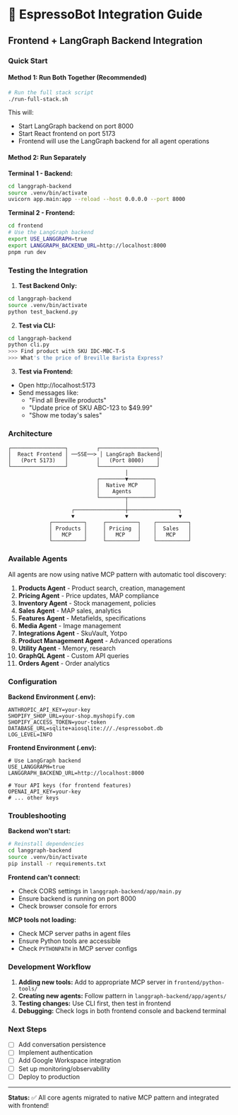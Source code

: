 # 🚀 EspressoBot Integration Guide

## Frontend + LangGraph Backend Integration

### Quick Start

#### Method 1: Run Both Together (Recommended)
```bash
# Run the full stack script
./run-full-stack.sh
```

This will:
- Start LangGraph backend on port 8000
- Start React frontend on port 5173
- Frontend will use the LangGraph backend for all agent operations

#### Method 2: Run Separately

**Terminal 1 - Backend:**
```bash
cd langgraph-backend
source .venv/bin/activate
uvicorn app.main:app --reload --host 0.0.0.0 --port 8000
```

**Terminal 2 - Frontend:**
```bash
cd frontend
# Use the LangGraph backend
export USE_LANGGRAPH=true
export LANGGRAPH_BACKEND_URL=http://localhost:8000
pnpm run dev
```

### Testing the Integration

1. **Test Backend Only:**
```bash
cd langgraph-backend
source .venv/bin/activate
python test_backend.py
```

2. **Test via CLI:**
```bash
cd langgraph-backend
python cli.py
>>> Find product with SKU IDC-MBC-T-S
>>> What's the price of Breville Barista Express?
```

3. **Test via Frontend:**
- Open http://localhost:5173
- Send messages like:
  - "Find all Breville products"
  - "Update price of SKU ABC-123 to $49.99"
  - "Show me today's sales"

### Architecture

```
┌─────────────────┐         ┌──────────────────┐
│  React Frontend │ ──SSE──> │ LangGraph Backend│
│   (Port 5173)   │         │   (Port 8000)    │
└─────────────────┘         └──────────────────┘
                                     │
                            ┌────────▼────────┐
                            │  Native MCP     │
                            │    Agents       │
                            └────────┬────────┘
                                     │
                    ┌────────────────┼────────────────┐
                    ▼                ▼                ▼
             ┌──────────┐     ┌──────────┐    ┌──────────┐
             │ Products │     │ Pricing  │    │  Sales   │
             │   MCP    │     │   MCP    │    │   MCP    │
             └──────────┘     └──────────┘    └──────────┘
```

### Available Agents

All agents are now using native MCP pattern with automatic tool discovery:

1. **Products Agent** - Product search, creation, management
2. **Pricing Agent** - Price updates, MAP compliance
3. **Inventory Agent** - Stock management, policies
4. **Sales Agent** - MAP sales, analytics
5. **Features Agent** - Metafields, specifications
6. **Media Agent** - Image management
7. **Integrations Agent** - SkuVault, Yotpo
8. **Product Management Agent** - Advanced operations
9. **Utility Agent** - Memory, research
10. **GraphQL Agent** - Custom API queries
11. **Orders Agent** - Order analytics

### Configuration

**Backend Environment (.env):**
```env
ANTHROPIC_API_KEY=your-key
SHOPIFY_SHOP_URL=your-shop.myshopify.com
SHOPIFY_ACCESS_TOKEN=your-token
DATABASE_URL=sqlite+aiosqlite:///./espressobot.db
LOG_LEVEL=INFO
```

**Frontend Environment (.env):**
```env
# Use LangGraph backend
USE_LANGGRAPH=true
LANGGRAPH_BACKEND_URL=http://localhost:8000

# Your API keys (for frontend features)
OPENAI_API_KEY=your-key
# ... other keys
```

### Troubleshooting

**Backend won't start:**
```bash
# Reinstall dependencies
cd langgraph-backend
source .venv/bin/activate
pip install -r requirements.txt
```

**Frontend can't connect:**
- Check CORS settings in `langgraph-backend/app/main.py`
- Ensure backend is running on port 8000
- Check browser console for errors

**MCP tools not loading:**
- Check MCP server paths in agent files
- Ensure Python tools are accessible
- Check `PYTHONPATH` in MCP server configs

### Development Workflow

1. **Adding new tools:** Add to appropriate MCP server in `frontend/python-tools/`
2. **Creating new agents:** Follow pattern in `langgraph-backend/app/agents/`
3. **Testing changes:** Use CLI first, then test in frontend
4. **Debugging:** Check logs in both frontend console and backend terminal

### Next Steps

- [ ] Add conversation persistence
- [ ] Implement authentication
- [ ] Add Google Workspace integration
- [ ] Set up monitoring/observability
- [ ] Deploy to production

---

**Status:** ✅ All core agents migrated to native MCP pattern and integrated with frontend!
